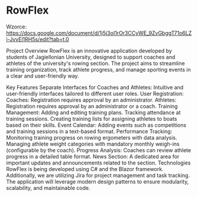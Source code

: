 # RowFlex
Wzorce:
https://docs.google.com/document/d/1j5j3oI1rOr3CCyWE_9ZvGbggT71o6LZi-JvvEl1RH5s/edit?tab=t.0

Project Overview
RowFlex is an innovative application developed by students of Jagiellonian University, designed to support coaches and athletes of the university's rowing section. The project aims to streamline training organization, track athlete progress, and manage sporting events in a clear and user-friendly way.

Key Features
Separate Interfaces for Coaches and Athletes: Intuitive and user-friendly interfaces tailored to different user roles.
User Registration:
Coaches: Registration requires approval by an administrator.
Athletes: Registration requires approval by an administrator or a coach.
Training Management:
Adding and editing training plans.
Tracking attendance at training sessions.
Creating training lists for assigning athletes to boats based on their skills.
Event Calendar: Adding events such as competitions and training sessions in a text-based format.
Performance Tracking:
Monitoring training progress on rowing ergometers with data analysis.
Managing athlete weight categories with mandatory monthly weigh-ins (configurable by the coach).
Progress Analysis: Coaches can review athlete progress in a detailed table format.
News Section: A dedicated area for important updates and announcements related to the section.
Technologies
RowFlex is being developed using C# and the Blazor framework. Additionally, we are utilizing Jira for project management and task tracking. The application will leverage modern design patterns to ensure modularity, scalability, and maintainable code.

